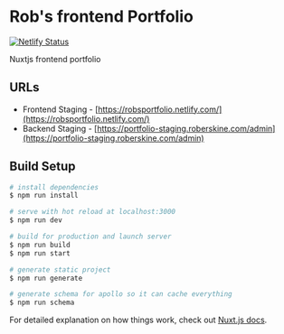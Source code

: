 # Rob's frontend Portfolio

[![Netlify Status](https://api.netlify.com/api/v1/badges/a06e0fe7-be88-4826-a083-14bc55e31df4/deploy-status)](https://app.netlify.com/sites/robsportfolio/deploys)

Nuxtjs frontend portfolio

## URLs
- Frontend Staging - [https://robsportfolio.netlify.com/](https://robsportfolio.netlify.com/)
- Backend Staging - [https://portfolio-staging.roberskine.com/admin](https://portfolio-staging.roberskine.com/admin)

## Build Setup

``` bash
# install dependencies
$ npm run install

# serve with hot reload at localhost:3000
$ npm run dev

# build for production and launch server
$ npm run build
$ npm run start

# generate static project
$ npm run generate

# generate schema for apollo so it can cache everything
$ npm run schema 
```

For detailed explanation on how things work, check out [Nuxt.js docs](https://nuxtjs.org).
